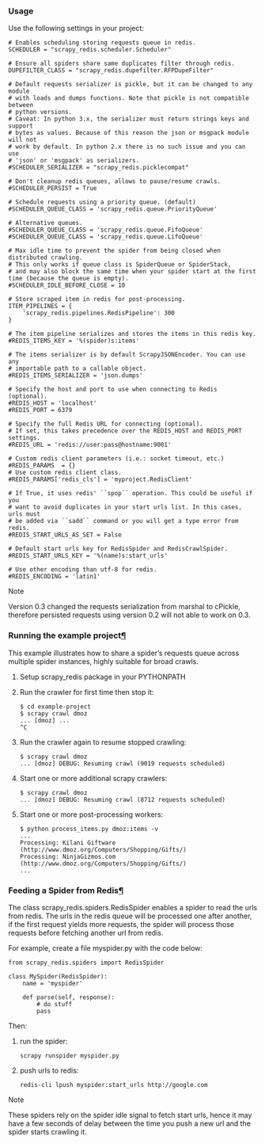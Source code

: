 ### Usage

Use the following settings in your project:

```
# Enables scheduling storing requests queue in redis.
SCHEDULER = "scrapy_redis.scheduler.Scheduler"

# Ensure all spiders share same duplicates filter through redis.
DUPEFILTER_CLASS = "scrapy_redis.dupefilter.RFPDupeFilter"

# Default requests serializer is pickle, but it can be changed to any module
# with loads and dumps functions. Note that pickle is not compatible between
# python versions.
# Caveat: In python 3.x, the serializer must return strings keys and support
# bytes as values. Because of this reason the json or msgpack module will not
# work by default. In python 2.x there is no such issue and you can use
# 'json' or 'msgpack' as serializers.
#SCHEDULER_SERIALIZER = "scrapy_redis.picklecompat"

# Don't cleanup redis queues, allows to pause/resume crawls.
#SCHEDULER_PERSIST = True

# Schedule requests using a priority queue. (default)
#SCHEDULER_QUEUE_CLASS = 'scrapy_redis.queue.PriorityQueue'

# Alternative queues.
#SCHEDULER_QUEUE_CLASS = 'scrapy_redis.queue.FifoQueue'
#SCHEDULER_QUEUE_CLASS = 'scrapy_redis.queue.LifoQueue'

# Max idle time to prevent the spider from being closed when distributed crawling.
# This only works if queue class is SpiderQueue or SpiderStack,
# and may also block the same time when your spider start at the first time (because the queue is empty).
#SCHEDULER_IDLE_BEFORE_CLOSE = 10

# Store scraped item in redis for post-processing.
ITEM_PIPELINES = {
    'scrapy_redis.pipelines.RedisPipeline': 300
}

# The item pipeline serializes and stores the items in this redis key.
#REDIS_ITEMS_KEY = '%(spider)s:items'

# The items serializer is by default ScrapyJSONEncoder. You can use any
# importable path to a callable object.
#REDIS_ITEMS_SERIALIZER = 'json.dumps'

# Specify the host and port to use when connecting to Redis (optional).
#REDIS_HOST = 'localhost'
#REDIS_PORT = 6379

# Specify the full Redis URL for connecting (optional).
# If set, this takes precedence over the REDIS_HOST and REDIS_PORT settings.
#REDIS_URL = 'redis://user:pass@hostname:9001'

# Custom redis client parameters (i.e.: socket timeout, etc.)
#REDIS_PARAMS  = {}
# Use custom redis client class.
#REDIS_PARAMS['redis_cls'] = 'myproject.RedisClient'

# If True, it uses redis' ``spop`` operation. This could be useful if you
# want to avoid duplicates in your start urls list. In this cases, urls must
# be added via ``sadd`` command or you will get a type error from redis.
#REDIS_START_URLS_AS_SET = False

# Default start urls key for RedisSpider and RedisCrawlSpider.
#REDIS_START_URLS_KEY = '%(name)s:start_urls'

# Use other encoding than utf-8 for redis.
#REDIS_ENCODING = 'latin1'
```

Note

Version 0.3 changed the requests serialization from marshal to cPickle, therefore persisted requests using version 0.2 will not able to work on 0.3.

### Running the example project[¶](https://scrapy-redis.readthedocs.io/en/stable/index.html#running-the-example-project)

This example illustrates how to share a spider’s requests queue across multiple spider instances, highly suitable for broad crawls.

1. Setup scrapy_redis package in your PYTHONPATH

2. Run the crawler for first time then stop it:

   ```
   $ cd example-project
   $ scrapy crawl dmoz
   ... [dmoz] ...
   ^C
   ```

3. Run the crawler again to resume stopped crawling:

   ```
   $ scrapy crawl dmoz
   ... [dmoz] DEBUG: Resuming crawl (9019 requests scheduled)
   ```

4. Start one or more additional scrapy crawlers:

   ```
   $ scrapy crawl dmoz
   ... [dmoz] DEBUG: Resuming crawl (8712 requests scheduled)
   ```

5. Start one or more post-processing workers:

   ```
   $ python process_items.py dmoz:items -v
   ...
   Processing: Kilani Giftware (http://www.dmoz.org/Computers/Shopping/Gifts/)
   Processing: NinjaGizmos.com (http://www.dmoz.org/Computers/Shopping/Gifts/)
   ...
   ```

### Feeding a Spider from Redis[¶](https://scrapy-redis.readthedocs.io/en/stable/index.html#feeding-a-spider-from-redis)

The class scrapy_redis.spiders.RedisSpider enables a spider to read the urls from redis. The urls in the redis queue will be processed one after another, if the first request yields more requests, the spider will process those requests before fetching another url from redis.

For example, create a file myspider.py with the code below:

```
from scrapy_redis.spiders import RedisSpider

class MySpider(RedisSpider):
    name = 'myspider'

    def parse(self, response):
        # do stuff
        pass
```

Then:

1. run the spider:

   ```
   scrapy runspider myspider.py
   ```

2. push urls to redis:

   ```
   redis-cli lpush myspider:start_urls http://google.com
   ```

Note

These spiders rely on the spider idle signal to fetch start urls, hence it may have a few seconds of delay between the time you push a new url and the spider starts crawling it.